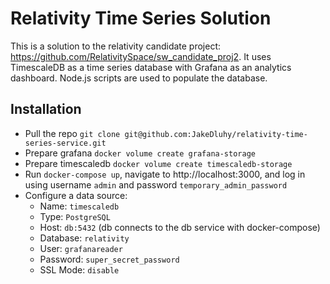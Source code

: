 # Relativity Time Series Solution
This is a solution to the relativity candidate project: https://github.com/RelativitySpace/sw_candidate_proj2. It uses TimescaleDB as a time series database with Grafana as an analytics dashboard. Node.js scripts are used to populate the database.

## Installation
- Pull the repo `git clone git@github.com:JakeDluhy/relativity-time-series-service.git`
- Prepare grafana `docker volume create grafana-storage`
- Prepare timescaledb `docker volume create timescaledb-storage`
- Run `docker-compose up`, navigate to http://localhost:3000, and log in using username `admin` and password `temporary_admin_password`
- Configure a data source:
  * Name: `timescaledb`
  * Type: `PostgreSQL`
  * Host: `db:5432` (db connects to the db service with docker-compose)
  * Database: `relativity`
  * User: `grafanareader`
  * Password: `super_secret_password`
  * SSL Mode: `disable`
